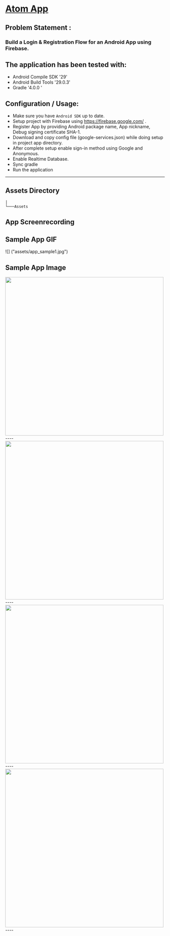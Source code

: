 # [Atom App](https://github.com/Praveen101997/Atom-App)

## Problem Statement : 
### Build  a Login & Registration  Flow for an Android App using Firebase.

## The application has been tested with:

* Android Compile SDK '29'
* Android Build Tools '29.0.3'
* Gradle '4.0.0 '

## Configuration / Usage:

* Make sure you have `Android SDK` up to date.
* Setup project with Firebase using https://firebase.google.com/ .
* Register App by providing Android package name, App nickname, Debug signing certificate SHA-1.
* Download and copy config file (google-services.json) while doing setup in project app directory.
* After complete setup enable sign-in method using Google and Anonymous.
* Enable Realtime Database. 
* Sync gradle
* Run the application

----

## Assets Directory

```
|  
└───Assets
```


## App Screenrecording


## Sample App GIF
![] ("assets/app_sample1.jpg")

## Sample App Image
<img src="assets/app_sample1.jpg" width="500" >
----
<img src="assets/app_sample2.jpg" width="500" >
----
<img src="assets/app_sample3.jpg" width="500" >
----
<img src="assets/app_sample4.jpg" width="500" >
----
